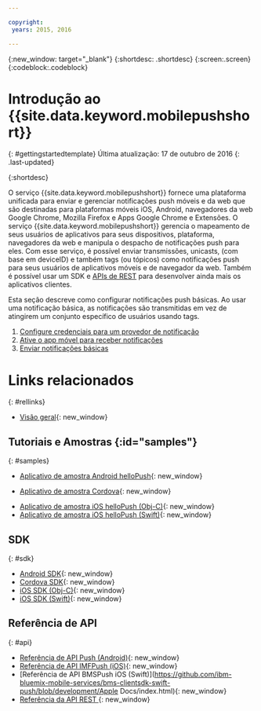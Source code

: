 ```yaml
---

copyright:
 years: 2015, 2016

---
```


{:new_window: target="_blank"}
{:shortdesc: .shortdesc}
{:screen:.screen}
{:codeblock:.codeblock}

# Introdução ao {{site.data.keyword.mobilepushshort}}
{: #gettingstartedtemplate}
Última atualização: 17 de outubro de 2016
{: .last-updated}

{:shortdesc}

O serviço {{site.data.keyword.mobilepushshort}} fornece uma plataforma unificada para enviar e gerenciar notificações push móveis e da web que são
destinadas para plataformas móveis iOS, Android, navegadores da web Google Chrome, Mozilla Firefox e Apps Google Chrome e Extensões. O serviço {{site.data.keyword.mobilepushshort}} gerencia o mapeamento de
seus usuários de aplicativos para seus dispositivos, plataforma, navegadores da web e
manipula o despacho de notificações push para eles. Com esse serviço, é possível enviar
transmissões, unicasts, (com base em deviceID) e também tags (ou tópicos) como
notificações push para seus usuários de aplicativos móveis e de navegador da web. Também é possível usar um SDK e
[APIs de REST](https://mobile.{DomainName}/imfpush/) para desenvolver ainda mais os aplicativos clientes.

Esta
seção descreve como configurar notificações push básicas. Ao usar uma
notificação básica, as notificações são transmitidas em vez de
atingirem um conjunto específico de usuários usando tags.

1. [Configure
credenciais para um provedor de notificação](t__main_push_config_provider.html)
2. [Ative o app móvel para receber
notificações](c_enable_push.html)
3. [Enviar notificações básicas](t_send_push_notifications.html)

# Links relacionados
{: #rellinks}

* [Visão geral](c_overview_push.md){: new_window}

## Tutoriais e Amostras {:id="samples"}
{: #samples}
* [Aplicativo de amostra Android helloPush](https://github.com/ibm-bluemix-mobile-services/bms-samples-android-hellopush/){: new_window}
- [Aplicativo de amostra Cordova](https://github.com/ibm-bluemix-mobile-services/bms-samples-cordova-hellopush){: new_window}
* [Aplicativo de amostra iOS helloPush (Obj-C)](https://github.com/ibm-bluemix-mobile-services/bms-samples-ios-hellopush/){: new_window}
* [Aplicativo de amostra iOS helloPush (Swift)](https://github.com/ibm-bluemix-mobile-services/bms-samples-swift-hellopush){: new_window}

## SDK
{: #sdk}
* [Android SDK](https://github.com/ibm-bluemix-mobile-services/bms-clientsdk-android-push){: new_window}
* [Cordova SDK](https://github.com/ibm-bluemix-mobile-services/bms-clientsdk-cordova-plugin-push){: new_window}
* [iOS SDK (Obj-C)](https://hub.jazz.net/git/bluemixmobilesdk/imf-ios-sdk/archive?revstr=master){: new_window}
* [iOS SDK (Swift)](https://codeload.github.com/ibm-bluemix-mobile-services/bms-clientsdk-swift-push/zip/master){: new_window}

## Referência de API
{: #api}
* [Referência de API Push (Android)](https://classicdocs.ng.bluemix.net/docs/api/content/api/mobilefirst/android/push-api-doc/overview-summary.html){: new_window}
* [Referência de API IMFPush (iOS)](https://classicdocs.ng.bluemix.net/docs/api/content/api/mobilefirst/ios/IMFPush_api-doc/html/index.html){: new_window}
* [Referência de API BMSPush iOS (Swift)](https://github.com/ibm-bluemix-mobile-services/bms-clientsdk-swift-push/blob/development/Apple Docs/index.html){: new_window}
* [Referência da API REST
](https://mobile.{DomainName}/imfpush/){: new_window}
